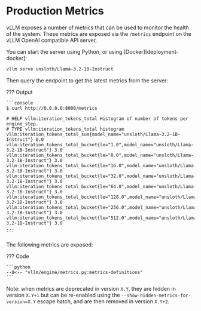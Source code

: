 # Production Metrics

vLLM exposes a number of metrics that can be used to monitor the health of the
system. These metrics are exposed via the `/metrics` endpoint on the vLLM
OpenAI compatible API server.

You can start the server using Python, or using [Docker][deployment-docker]:

```bash
vllm serve unsloth/Llama-3.2-1B-Instruct
```

Then query the endpoint to get the latest metrics from the server:

??? Output

    ```console
    $ curl http://0.0.0.0:8000/metrics

    # HELP vllm:iteration_tokens_total Histogram of number of tokens per engine_step.
    # TYPE vllm:iteration_tokens_total histogram
    vllm:iteration_tokens_total_sum{model_name="unsloth/Llama-3.2-1B-Instruct"} 0.0
    vllm:iteration_tokens_total_bucket{le="1.0",model_name="unsloth/Llama-3.2-1B-Instruct"} 3.0
    vllm:iteration_tokens_total_bucket{le="8.0",model_name="unsloth/Llama-3.2-1B-Instruct"} 3.0
    vllm:iteration_tokens_total_bucket{le="16.0",model_name="unsloth/Llama-3.2-1B-Instruct"} 3.0
    vllm:iteration_tokens_total_bucket{le="32.0",model_name="unsloth/Llama-3.2-1B-Instruct"} 3.0
    vllm:iteration_tokens_total_bucket{le="64.0",model_name="unsloth/Llama-3.2-1B-Instruct"} 3.0
    vllm:iteration_tokens_total_bucket{le="128.0",model_name="unsloth/Llama-3.2-1B-Instruct"} 3.0
    vllm:iteration_tokens_total_bucket{le="256.0",model_name="unsloth/Llama-3.2-1B-Instruct"} 3.0
    vllm:iteration_tokens_total_bucket{le="512.0",model_name="unsloth/Llama-3.2-1B-Instruct"} 3.0
    ...
    ```

The following metrics are exposed:

??? Code

    ```python
    --8<-- "vllm/engine/metrics.py:metrics-definitions"
    ```

Note: when metrics are deprecated in version `X.Y`, they are hidden in version `X.Y+1`
but can be re-enabled using the `--show-hidden-metrics-for-version=X.Y` escape hatch,
and are then removed in version `X.Y+2`.
